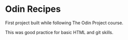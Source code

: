 # Odin Recipes

First project built while following The Odin Project course.

This was good practice for basic HTML and git skills.
